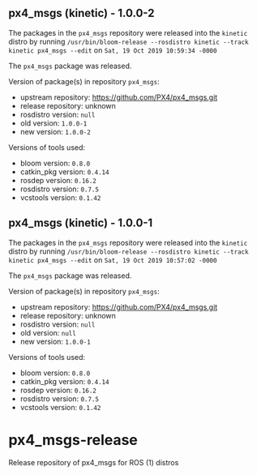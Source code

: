 ## px4_msgs (kinetic) - 1.0.0-2

The packages in the `px4_msgs` repository were released into the `kinetic` distro by running `/usr/bin/bloom-release --rosdistro kinetic --track kinetic px4_msgs --edit` on `Sat, 19 Oct 2019 10:59:34 -0000`

The `px4_msgs` package was released.

Version of package(s) in repository `px4_msgs`:

- upstream repository: https://github.com/PX4/px4_msgs.git
- release repository: unknown
- rosdistro version: `null`
- old version: `1.0.0-1`
- new version: `1.0.0-2`

Versions of tools used:

- bloom version: `0.8.0`
- catkin_pkg version: `0.4.14`
- rosdep version: `0.16.2`
- rosdistro version: `0.7.5`
- vcstools version: `0.1.42`


## px4_msgs (kinetic) - 1.0.0-1

The packages in the `px4_msgs` repository were released into the `kinetic` distro by running `/usr/bin/bloom-release --rosdistro kinetic --track kinetic px4_msgs --edit` on `Sat, 19 Oct 2019 10:57:02 -0000`

The `px4_msgs` package was released.

Version of package(s) in repository `px4_msgs`:

- upstream repository: https://github.com/PX4/px4_msgs.git
- release repository: unknown
- rosdistro version: `null`
- old version: `null`
- new version: `1.0.0-1`

Versions of tools used:

- bloom version: `0.8.0`
- catkin_pkg version: `0.4.14`
- rosdep version: `0.16.2`
- rosdistro version: `0.7.5`
- vcstools version: `0.1.42`


# px4_msgs-release
Release repository of px4_msgs for ROS (1) distros
